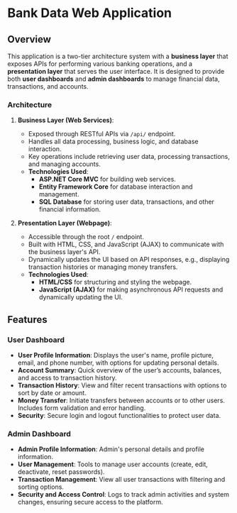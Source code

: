 # Bank Data Web Application

## Overview

This application is a two-tier architecture system with a **business layer** that exposes APIs for performing various banking operations, and a **presentation layer** that serves the user interface. It is designed to provide both **user dashboards** and **admin dashboards** to manage financial data, transactions, and accounts.

### Architecture

1. **Business Layer (Web Services)**:
   - Exposed through RESTful APIs via `/api/` endpoint.
   - Handles all data processing, business logic, and database interaction.
   - Key operations include retrieving user data, processing transactions, and managing accounts.
   - **Technologies Used**:
     - **ASP.NET Core MVC** for building web services.
     - **Entity Framework Core** for database interaction and management.
     - **SQL Database** for storing user data, transactions, and other financial information.

2. **Presentation Layer (Webpage)**:
   - Accessible through the root `/` endpoint.
   - Built with HTML, CSS, and JavaScript (AJAX) to communicate with the business layer's API.
   - Dynamically updates the UI based on API responses, e.g., displaying transaction histories or managing money transfers.
   - **Technologies Used**:
     - **HTML/CSS** for structuring and styling the webpage.
     - **JavaScript (AJAX)** for making asynchronous API requests and dynamically updating the UI.

## Features

### User Dashboard
- **User Profile Information**: Displays the user's name, profile picture, email, and phone number, with options for updating personal details.
- **Account Summary**: Quick overview of the user’s accounts, balances, and access to transaction history.
- **Transaction History**: View and filter recent transactions with options to sort by date or amount.
- **Money Transfer**: Initiate transfers between accounts or to other users. Includes form validation and error handling.
- **Security**: Secure login and logout functionalities to protect user data.

### Admin Dashboard
- **Admin Profile Information**: Admin's personal details and profile information.
- **User Management**: Tools to manage user accounts (create, edit, deactivate, reset passwords).
- **Transaction Management**: View all user transactions with filtering and sorting options.
- **Security and Access Control**: Logs to track admin activities and system changes, ensuring secure access to the platform.
